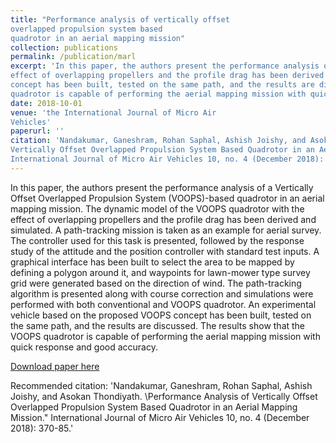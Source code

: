 ```yaml
---
title: "Performance analysis of vertically offset
overlapped propulsion system based
quadrotor in an aerial mapping mission"
collection: publications
permalink: /publication/marl
excerpt: 'In this paper, the authors present the performance analysis of a Vertically Offset Overlapped Propulsion System (VOOPS)-based quadrotor in an aerial mapping mission. The dynamic model of the VOOPS quadrotor with the
effect of overlapping propellers and the profile drag has been derived and simulated. A path-tracking mission is taken as an example for aerial survey. The controller used for this task is presented, followed by the response study of the attitude and the position controller with standard test inputs. A graphical interface has been built to select the area to be mapped by defining a polygon around it, and waypoints for lawn-mower type survey grid were generated based on the direction of wind. The path-tracking algorithm is presented along with course correction and simulations were performed with both conventional and VOOPS quadrotor. An experimental vehicle based on the proposed VOOPS
concept has been built, tested on the same path, and the results are discussed. The results show that the VOOPS
quadrotor is capable of performing the aerial mapping mission with quick response and good accuracy.'
date: 2018-10-01
venue: 'the International Journal of Micro Air
Vehicles'
paperurl: ''
citation: 'Nandakumar, Ganeshram, Rohan Saphal, Ashish Joishy, and Asokan Thondiyath. \Performance Analysis of
Vertically Offset Overlapped Propulsion System Based Quadrotor in an Aerial Mapping Mission."
International Journal of Micro Air Vehicles 10, no. 4 (December 2018): 370-85.'
---
```

In this paper, the authors present the performance analysis of a Vertically Offset Overlapped Propulsion System (VOOPS)-based quadrotor in an aerial mapping mission. The dynamic model of the VOOPS quadrotor with the
effect of overlapping propellers and the profile drag has been derived and simulated. A path-tracking mission is taken as an example for aerial survey. The controller used for this task is presented, followed by the response study of the attitude and the position controller with standard test inputs. A graphical interface has been built to select the area to be mapped by defining a polygon around it, and waypoints for lawn-mower type survey grid were generated based on the direction of wind. The path-tracking algorithm is presented along with course correction and simulations were performed with both conventional and VOOPS quadrotor. An experimental vehicle based on the proposed VOOPS
concept has been built, tested on the same path, and the results are discussed. The results show that the VOOPS
quadrotor is capable of performing the aerial mapping mission with quick response and good accuracy.

[Download paper here](http://rohansaphal97.github.io/files/VOOPS.pdf)

Recommended citation: 'Nandakumar, Ganeshram, Rohan Saphal, Ashish Joishy, and Asokan Thondiyath. \Performance Analysis of
Vertically Offset Overlapped Propulsion System Based Quadrotor in an Aerial Mapping Mission."
International Journal of Micro Air Vehicles 10, no. 4 (December 2018): 370-85.'

